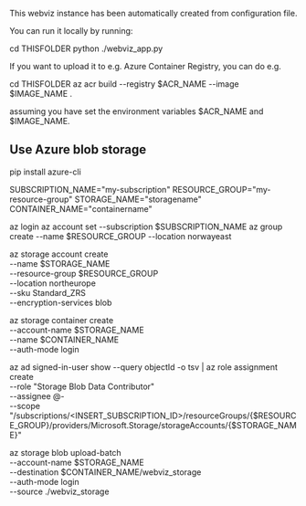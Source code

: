 This webviz instance has been automatically created from configuration file.

You can run it locally by running:

  cd THISFOLDER
  python ./webviz_app.py

If you want to upload it to e.g. Azure Container Registry, you can do e.g.

  cd THISFOLDER
  az acr build --registry $ACR_NAME --image $IMAGE_NAME . 

assuming you have set the environment variables $ACR_NAME and $IMAGE_NAME.



## Use Azure blob storage

pip install azure-cli

SUBSCRIPTION_NAME="my-subscription"
RESOURCE_GROUP="my-resource-group"
STORAGE_NAME="storagename"
CONTAINER_NAME="containername"

az login
az account set --subscription $SUBSCRIPTION_NAME
az group create --name $RESOURCE_GROUP --location norwayeast

az storage account create \
    --name $STORAGE_NAME \
    --resource-group $RESOURCE_GROUP \
    --location northeurope \
    --sku Standard_ZRS \
    --encryption-services blob

az storage container create \
    --account-name $STORAGE_NAME \
    --name $CONTAINER_NAME \
    --auth-mode login

az ad signed-in-user show --query objectId -o tsv | az role assignment create \
    --role "Storage Blob Data Contributor" \
    --assignee @- \
    --scope "/subscriptions/<INSERT_SUBSCRIPTION_ID>/resourceGroups/{$RESOURCE_GROUP}/providers/Microsoft.Storage/storageAccounts/{$STORAGE_NAME}"

az storage blob upload-batch \
    --account-name $STORAGE_NAME \
    --destination $CONTAINER_NAME/webviz_storage \
    --auth-mode login \
    --source ./webviz_storage
